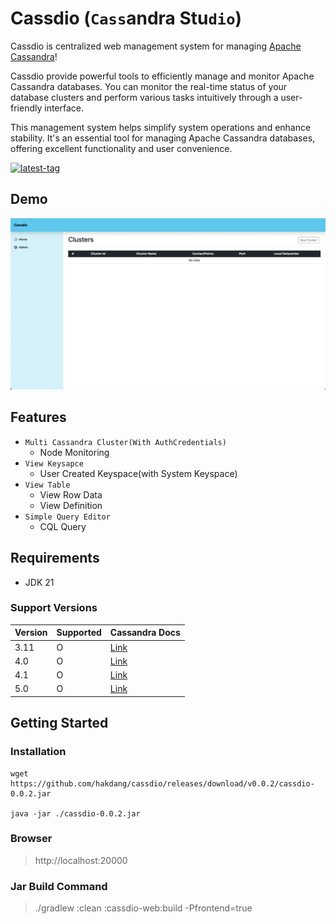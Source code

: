 # Cassdio (`Cass`andra Stu`dio`)
Cassdio is centralized web management system for managing [Apache Cassandra](https://cassandra.apache.org/_/index.html)!

Cassdio provide powerful tools to efficiently manage and monitor Apache Cassandra databases. You can monitor the real-time status of your database clusters and perform various tasks intuitively through a user-friendly interface.

This management system helps simplify system operations and enhance stability. It's an essential tool for managing Apache Cassandra databases, offering excellent functionality and user convenience.

[![latest-tag](https://badgen.net/github/release/hakdang/cassdio)](https://github.com/hakdang/cassdio/releases)

## Demo
![intro_screenshot](./docs/screenshot/intro_s1.gif)

## Features
- `Multi Cassandra Cluster(With AuthCredentials)`
    - Node Monitoring
- `View Keysapce`
    - User Created Keyspace(with System Keyspace)
- `View Table`
    - View Row Data
    - View Definition
- `Simple Query Editor`
    - CQL Query

## Requirements
- JDK 21

### Support Versions

Version | Supported | Cassandra Docs
-- | -- | --
3.11 | O | [Link](https://cassandra.apache.org/doc/3.11/index.html)
4.0 | O | [Link](https://cassandra.apache.org/doc/4.0/index.html)
4.1 | O | [Link](https://cassandra.apache.org/doc/4.1/index.html)
5.0 | O | [Link](https://cassandra.apache.org/doc/5.0/index.html)

## Getting Started

### Installation

```
wget https://github.com/hakdang/cassdio/releases/download/v0.0.2/cassdio-0.0.2.jar

java -jar ./cassdio-0.0.2.jar
```

### Browser

> http://localhost:20000

### Jar Build Command

> ./gradlew :clean :cassdio-web:build -Pfrontend=true

[//]: # (## Environment)

[//]: # ()
[//]: # (env name | description | env value | default value)

[//]: # (-- | -- | -- | --)

[//]: # (CASSDIO_DATABASE_PATH | database file path | -dDB_PATH:test | ${userHome}/.cassdio)

[//]: # ()

